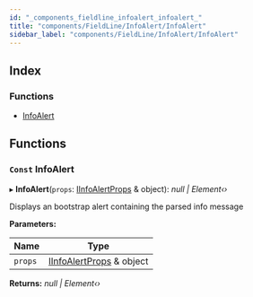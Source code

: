 ```yaml
---
id: "_components_fieldline_infoalert_infoalert_"
title: "components/FieldLine/InfoAlert/InfoAlert"
sidebar_label: "components/FieldLine/InfoAlert/InfoAlert"
---
```


## Index

### Functions

* [InfoAlert](_components_fieldline_infoalert_infoalert_.md#const-infoalert)

## Functions

### `Const` InfoAlert

▸ **InfoAlert**(`props`: [IInfoAlertProps](../interfaces/_components_fieldline_infoalert_infoalert_types_.iinfoalertprops.md) & object): *null | Element‹›*

Displays an bootstrap alert containing the parsed
info message

**Parameters:**

Name | Type |
------ | ------ |
`props` | [IInfoAlertProps](../interfaces/_components_fieldline_infoalert_infoalert_types_.iinfoalertprops.md) & object |

**Returns:** *null | Element‹›*
